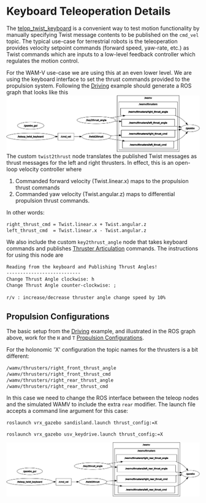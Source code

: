 # Keyboard Teleoperation Details #

The [telop_twist_keyboard](http://wiki.ros.org/teleop_twist_keyboard) is a convenient way to test motion functionality by manually specifying Twist message contents to be published on the `cmd_vel` topic.  The typical use-case for terrestrial robots is the teleoperation provides velocity setpoint commands (forward speed, yaw-rate, etc.) as Twist commands which are inputs to a low-level feedback controller which regulates the motion control.

For the WAM-V use-case we are using this at an even lower level.  We are using the keyboard interface to set the thrust commands provided to the propulsion system.  Following the [Driving](https://github.com/osrf/vrx/wiki/tutorials-Driving) example should generate a ROS graph that looks like this
![key_drive.png](images/1981347365-key_drive.png) 
The custom `twist2thrust` node translates the published Twist messages as thrust messages for the left and right thrusters.  In effect, this is an open-loop velocity controller where

1. Commanded forward velocity (Twist.linear.x) maps to the propulsion thrust commands
2. Commanded yaw velocity (Twist.angular.z) maps to differential propulsion thrust commands.

In other words:

```
right_thrust_cmd = Twist.linear.x + Twist.angular.z
left_thrust_cmd  = Twist.linear.x - Twist.angular.z
```

We also include the custom `key2thrust_angle` node that takes keyboard commands and publishes [Thruster Articulation](https://github.com/osrf/vrx/wiki/tutorials-thruster_articulation) commands.  The instructions for using this node are
```
Reading from the keyboard and Publishing Thrust Angles!
---------------------------
Change Thrust Angle clockwise: h
Change Thrust Angle counter-clockwise: ;

r/v : increase/decrease thruster angle change speed by 10%
```

## Propulsion Configurations

The basic setup from the [Driving](https://github.com/osrf/vrx/wiki/tutorials-Driving) example, and illustrated in the ROS graph above, work for the `H` and `T` [Propulsion Configurations](https://github.com/osrf/vrx/wiki/tutorials-PropulsionConfiguration).  

For the holonomic 'X' configuration the topic names for the thrusters is a bit different:
```
/wamv/thrusters/right_front_thrust_angle
/wamv/thrusters/right_front_thrust_cmd
/wamv/thrusters/right_rear_thrust_angle
/wamv/thrusters/right_rear_thrust_cmd

```

In this case we need to change the ROS interface between the teleop nodes and the simulated WAMV to include the extra `rear` modifier.  The launch file accepts a command line argument for this case:

```
roslaunch vrx_gazebo sandisland.launch thrust_config:=X
```
```
roslaunch vrx_gazebo usv_keydrive.launch thrust_config:=X
```

![key_drivex.png](images/3768413413-key_drivex.png)